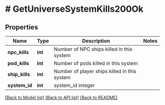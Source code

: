 # # GetUniverseSystemKills200Ok

## Properties

Name | Type | Description | Notes
------------ | ------------- | ------------- | -------------
**npc_kills** | **int** | Number of NPC ships killed in this system |
**pod_kills** | **int** | Number of pods killed in this system |
**ship_kills** | **int** | Number of player ships killed in this system |
**system_id** | **int** | system_id integer |

[[Back to Model list]](../../README.md#models) [[Back to API list]](../../README.md#endpoints) [[Back to README]](../../README.md)

